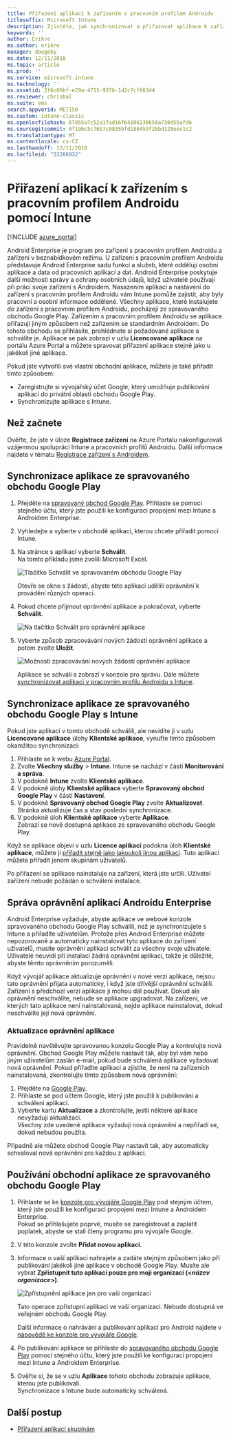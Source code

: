```yaml
---
title: Přiřazení aplikací k zařízením s pracovním profilem Androidu
titlesuffix: Microsoft Intune
description: Zjistěte, jak synchronizovat a přiřazovat aplikace k zařízením s pracovním profilem Androidu ze spravovaného obchodu Google Play.
keywords: ''
author: Erikre
ms.author: erikre
manager: dougeby
ms.date: 12/11/2018
ms.topic: article
ms.prod: ''
ms.service: microsoft-intune
ms.technology: ''
ms.assetid: 2f6c06bf-e29a-4715-937b-1d2c7cf663d4
ms.reviewer: chrisbal
ms.suite: ems
search.appverid: MET150
ms.custom: intune-classic
ms.openlocfilehash: 67855a7c52a1fad16f64106230658a730d55afd6
ms.sourcegitcommit: 0f19bc5c76b7c0835bfd180459f2bbd128eec1c2
ms.translationtype: MT
ms.contentlocale: cs-CZ
ms.lasthandoff: 12/11/2018
ms.locfileid: "53266932"
---
```

# <a name="assign-apps-to-android-work-profile-devices-with-intune"></a>Přiřazení aplikací k zařízením s pracovním profilem Androidu pomocí Intune

[!INCLUDE [azure_portal](./includes/azure_portal.md)]

Android Enterprise je program pro zařízení s pracovním profilem Androidu a zařízení v beznabídkovém režimu. U zařízení s pracovním profilem Androidu představuje Android Enterprise sadu funkcí a služeb, které oddělují osobní aplikace a data od pracovních aplikací a dat. Android Enterprise poskytuje další možnosti správy a ochrany osobních údajů, když uživatelé používají při práci svoje zařízení s Androidem. Nasazením aplikací a nastavení do zařízení s pracovním profilem Androidu vám Intune pomůže zajistit, aby byly pracovní a osobní informace oddělené. Všechny aplikace, které instalujete do zařízení s pracovním profilem Androidu, pocházejí ze spravovaného obchodu Google Play. Zařízením s pracovním profilem Androidu se aplikace přiřazují jiným způsobem než zařízením se standardním Androidem. Do tohoto obchodu se přihlásíte, prohlédnete si požadované aplikace a schválíte je. Aplikace se pak zobrazí v uzlu **Licencované aplikace** na portálu Azure Portal a můžete spravovat přiřazení aplikace stejně jako u jakékoli jiné aplikace.

Pokud jste vytvořili své vlastní obchodní aplikace, můžete je také přiřadit tímto způsobem:
- Zaregistrujte si vývojářský účet Google, který umožňuje publikování aplikací do privátní oblasti obchodu Google Play.
- Synchronizujte aplikace s Intune.

## <a name="before-you-start"></a>Než začnete

Ověřte, že jste v úloze **Registrace zařízení** na Azure Portalu nakonfigurovali vzájemnou spolupráci Intune a pracovních profilů Androidu. Další informace najdete v tématu [Registrace zařízení s Androidem](android-work-profile-enroll.md).

## <a name="synchronize-an-app-from-the-managed-google-play-store"></a>Synchronizace aplikace ze spravovaného obchodu Google Play

1. Přejděte na [spravovaný obchod Google Play](https://play.google.com/work). Přihlaste se pomocí stejného účtu, který jste použili ke konfiguraci propojení mezi Intune a Androidem Enterprise.
2. Vyhledejte a vyberte v obchodě aplikaci, kterou chcete přiřadit pomocí Intune.
3. Na stránce s aplikací vyberte **Schválit**.  
    Na tomto příkladu jsme zvolili Microsoft Excel.

    ![Tlačítko Schválit ve spravovaném obchodu Google Play](media/approve.png)
    
   Otevře se okno s žádostí, abyste této aplikaci udělili oprávnění k provádění různých operací. 

4. Pokud chcete přijmout oprávnění aplikace a pokračovat, vyberte **Schválit**.

    ![Na tlačítko Schválit pro oprávnění aplikace](media/approve-app-permissions.png)

5. Vyberte způsob zpracovávání nových žádostí oprávnění aplikace a potom zvolte **Uložit**.

    ![Možnosti zpracovávání nových žádostí oprávnění aplikace](media/approve-app-settings.png)

    Aplikace se schválí a zobrazí v konzole pro správu. Dále můžete [synchronizovat aplikaci v pracovním profilu Androidu s Intune](apps-add-android-for-work.md#sync-a-managed-google-play-app-with-intune). 

## <a name="sync-a-managed-google-play-app-with-intune"></a>Synchronizace aplikace ze spravovaného obchodu Google Play s Intune

Pokud jste aplikaci v tomto obchodě schválili, ale nevidíte ji v uzlu **Licencované aplikace** úlohy **Klientské aplikace**, vynuťte tímto způsobem okamžitou synchronizaci:

1. Přihlaste se k webu [Azure Portal](https://portal.azure.com).
2. Zvolte **Všechny služby** > **Intune**. Intune se nachází v části **Monitorování a správa**.
3. V podokně **Intune** zvolte **Klientské aplikace**.
4. V podokně úlohy **Klientské aplikace** vyberte **Spravovaný obchod Google Play** v části **Nastavení**.
5. V podokně **Spravovaný obchod Google Play** zvolte **Aktualizovat**.  
    Stránka aktualizuje čas a stav poslední synchronizace.
6. V podokně úloh **Klientské aplikace** vyberte **Aplikace**.  
    Zobrazí se nově dostupná aplikace ze spravovaného obchodu Google Play.

Když se aplikace objeví v uzlu **Licence aplikací** podokna úloh **Klientské aplikace**, můžete ji [přiřadit stejně jako jakoukoli jinou aplikaci](/intune-azure/manage-apps/deploy-apps). Tuto aplikaci můžete přiřadit jenom skupinám uživatelů.

Po přiřazení se aplikace nainstaluje na zařízení, která jste určili. Uživatel zařízení nebude požádán o schválení instalace.

## <a name="manage-android-enterprise-app-permissions"></a>Správa oprávnění aplikací Androidu Enterprise
Android Enterprise vyžaduje, abyste aplikace ve webové konzole spravovaného obchodu Google Play schválili, než je synchronizujete s Intune a přiřadíte uživatelům. Protože přes Android Enterprise můžete nepozorovaně a automaticky nainstalovat tyto aplikace do zařízení uživatelů, musíte oprávnění aplikací schválit za všechny svoje uživatele. Uživatelé neuvidí při instalaci žádná oprávnění aplikací, takže je důležité, abyste těmto oprávněním porozuměli.

Když vývojář aplikace aktualizuje oprávnění v nové verzi aplikace, nejsou tato oprávnění přijata automaticky, i když jste dřívější oprávnění schválili. Zařízení s předchozí verzí aplikace ji mohou dál používat. Dokud ale oprávnění neschválíte, nebude se aplikace upgradovat. Na zařízení, ve kterých tato aplikace není nainstalovaná, nejde aplikace nainstalovat, dokud neschválíte její nová oprávnění.

### <a name="update-app-permissions"></a>Aktualizace oprávnění aplikace

Pravidelně navštěvujte spravovanou konzolu Google Play a kontrolujte nová oprávnění. Obchod Google Play můžete nastavit tak, aby byl vám nebo jiným uživatelům zaslán e-mail, pokud bude schválená aplikace vyžadovat nová oprávnění. Pokud přiřadíte aplikaci a zjistíte, že není na zařízeních nainstalovaná, zkontrolujte tímto způsobem nová oprávnění:

1. Přejděte na [Google Play](http://play.google.com/work).
2. Přihlaste se pod účtem Google, který jste použili k publikování a schválení aplikací.
3. Vyberte kartu **Aktualizace** a zkontrolujte, jestli některé aplikace nevyžadují aktualizaci.  
    Všechny zde uvedené aplikace vyžadují nová oprávnění a nepřiřadí se, dokud nebudou použita.

Případně ale můžete obchod Google Play nastavit tak, aby automaticky schvaloval nová oprávnění pro každou z aplikací. 

## <a name="working-with-a-line-of-business-app-from-the-managed-google-play-store"></a>Používání obchodní aplikace ze spravovaného obchodu Google Play

1. Přihlaste se ke [konzole pro vývojáře Google Play](https://play.google.com/apps/publish) pod stejným účtem, který jste použili ke konfiguraci propojení mezi Intune a Androidem Enterprise.  
    Pokud se přihlašujete poprvé, musíte se zaregistrovat a zaplatit poplatek, abyste se stali členy programu pro vývojáře Google.
2. V této konzole zvolte **Přidat novou aplikaci**.
3. Informace o vaší aplikaci nahrajete a zadáte stejným způsobem jako při publikování jakékoli jiné aplikace v obchodě Google Play. Musíte ale vybrat **Zpřístupnit tuto aplikaci pouze pro moji organizaci (<*název organizace*>)**.

    ![Zpřístupnění aplikace jen pro vaši organizaci](media/restrict.png)

    Tato operace zpřístupní aplikaci ve vaší organizaci. Nebude dostupná ve veřejném obchodu Google Play.

    Další informace o nahrávání a publikování aplikací pro Android najdete v [nápovědě ke konzole pro vývojáře Google](https://support.google.com/googleplay/android-developer/answer/113469).
4. Po publikování aplikace se přihlaste do [spravovaného obchodu Google Play](https://play.google.com/work) pomocí stejného účtu, který jste použili ke konfiguraci propojení mezi Intune a Androidem Enterprise.
5. Ověřte si, že se v uzlu **Aplikace** tohoto obchodu zobrazuje aplikace, kterou jste publikovali.  
    Synchronizace s Intune bude automaticky schválená.

## <a name="next-steps"></a>Další postup

- [Přiřazení aplikací skupinám](apps-deploy.md) 

